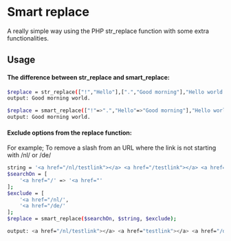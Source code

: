 # Smart replace

A really simple way using the PHP str_replace function with some extra functionalities.

## Usage
#### The difference between str_replace and smart_replace:
```sh
$replace = str_replace(["!","Hello"],[".","Good morning"],"Hello world!");
output: Good morning world.

$replace = smart_replace(["!"=>".","Hello"=>"Good morning"],"Hello world!");
output: Good morning world.
```

#### Exclude options from the replace function:
For example; To remove a slash from an URL where the link is not starting with /nl/ or /de/
```sh
string = '<a href="/nl/testlink"></a> <a href="/testlink"></a> <a href="/de/testlink"></a>';
$searchOn = [
    '<a href="/' => '<a href="'
];
$exclude = [
    '<a href="/nl/',
    '<a href="/de/'
];
$replace = smart_replace($searchOn, $string, $exclude);

output: <a href="/nl/testlink"></a> <a href="testlink"></a> <a href="/de/testlink"></a>
```